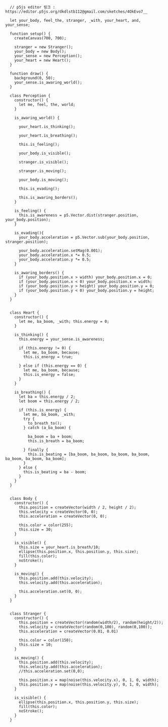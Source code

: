       // p5js editor 링크 : https://editor.p5js.org/dkdlstb112@gmail.com/sketches/4OkEvo7__

      let your_body, feel_the, stranger, _with, your_heart, and, your_sense;

      function setup() {
        createCanvas(700, 700);

        stranger = new Stranger();
        your_body = new Body();
        your_sense = new Perception();
        your_heart = new Heart();
      }

      function draw() {
        background(0, 50);
        your_sense.is_awaring_world();
      }

      class Perception {
        constructor() {
          let me, feel, the, world;
        }

        is_awaring_world() {

          your_heart.is_thinking();

          your_heart.is_breathing();

          this.is_feeling();

          your_body.is_visible();

          stranger.is_visible();

          stranger.is_moving();

          your_body.is_moving();

          this.is_evading();

          this.is_awaring_borders();
        }

        is_feeling() {
          this.is_awareness = p5.Vector.dist(stranger.position, your_body.position);
        }

        is_evading(){
          your_body.acceleration = p5.Vector.sub(your_body.position, stranger.position);

          your_body.acceleration.setMag(0.001);
          your_body.acceleration.x *= 0.5;
          your_body.acceleration.y *= 0.5;
        }

        is_awaring_borders() {
          if (your_body.position.x > width) your_body.position.x = 0;
          if (your_body.position.x < 0) your_body.position.x = width;
          if (your_body.position.y > height) your_body.position.y = 0;
          if (your_body.position.y < 0) your_body.position.y = height;
        }
      }


      class Heart {
        constructor() {
          let me, ba_boom, _with; this.energy = 0;
        }

        is_thinking() {
          this.energy = your_sense.is_awareness;

          if (this.energy != 0) {
            let me, ba_boom, because;
            this.is_energy = true;

          } else if (this.energy == 0) {
            let me, ba_boom, because;
            this.is_energy = false;
          }
        }

        is_breathing() {
          let ba = this.energy / 2;
          let boom = this.energy / 2;

          if (this.is_energy) {
            let me, ba_boom, _with;
            try {
              to_breath_to();
            } catch (a_ba_boom) {

              ba_boom = ba + boom;
              this.is_breath = ba_boom;

            } finally {
              this.is_beating = [ba_boom, ba_boom, ba_boom, ba_boom, ba_boom, ba_boom, ba_boom];
            }
          } else {
            this.is_beating = ba - boom;
          }
        }
      }


      class Body {
        constructor() {
          this.position = createVector(width / 2, height / 2);
          this.velocity = createVector(0, 0);
          this.acceleration = createVector(0, 0);

          this.color = color(255);
          this.size = 30;
        }

        is_visible() {
          this.size = your_heart.is_breath/10;
          ellipse(this.position.x, this.position.y, this.size);
          fill(this.color);
          noStroke();
        }

        is_moving() {
          this.position.add(this.velocity);
          this.velocity.add(this.acceleration);

          this.acceleration.set(0, 0);
        }
      }


      class Stranger {
        constructor() {
          this.position = createVector(random(width/2), random(height/2));
          this.velocity = createVector(random(0,100), random(0,100));
          this.acceleration = createVector(0.01, 0.01)

          this.color = color(150);
          this.size = 10;
        }

        is_moving() {
          this.position.add(this.velocity);
          this.velocity.add(this.acceleration);
          //this.acceleration.set(0,0);

          this.position.x = map(noise(this.velocity.x), 0, 1, 0, width);
          this.position.y = map(noise(this.velocity.y), 0, 1, 0, width);
        }

        is_visible() {
          ellipse(this.position.x, this.position.y, this.size);
          fill(this.color);
          noStroke();
        }
      }
